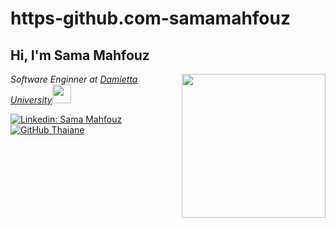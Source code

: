 # https-github.com-samamahfouz
<h2> Hi, I'm Sama Mahfouz </h2>
<img align='right' src="https://media.giphy.com/media/ieyl9zmCjO4b4t6qoY/giphy.gif" width="230">
<p><em>Software Enginner at <a href="http://www.unb.br">Damietta University</a><img src="https://media.giphy.com/media/WUlplcMpOCEmTGBtBW/giphy.gif" width="30"> 
</em></p>


[![Linkedin: Sama Mahfouz](https://img.shields.io/badge/-SamaMahfouz-blue?style=flat-square&logo=Linkedin&logoColor=white&link=https://www.linkedin.com/in/sama-mahfouz-b19119291/)](https://www.linkedin.com/in/sama-mahfouz-b19119291/)
[![GitHub Thaiane](https://img.shields.io/github/followers/samamahfouz?label=follow&style=social)](https://github.com/samamahfouz)


